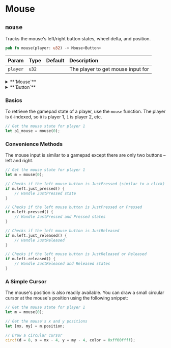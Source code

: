 # Mouse

## `mouse`

Tracks the mouse's left/right button states, wheel delta, and position.

```rust title="turbo::input"
pub fn mouse(player: u32) -> Mouse<Button>
```

| Param    | Type  | Default | Description                       |
| :------- | :---- | :------ | :-------------------------------- |
| `player` | `u32` |         | The player to get mouse input for |

<details>
<summary>**`Mouse`**</summary>

```rust title="turbo::input"
/// Represents the state of the left and right mouse buttons.
#[repr(C, packed)]
#[derive(Clone, Copy, Debug, PartialEq, bytemuck::Pod, bytemuck::Zeroable)]
pub struct Mouse<T: Copy> {
    /// The state of the left mouse button.
    pub left: T,
    /// The state of the right mouse button.
    pub right: T,
    /// The mouse wheel delta.
    pub wheel: [i32; 2],
    /// The position position.
    pub position: [i32; 2],
}
```

</details>

<details>
<summary>**`Button`**</summary>

```rust title="turbo::input"
#[derive(Clone, Copy, Debug, PartialEq, Eq)]
pub enum Button {
    Released = 0,
    JustPressed = 1,
    Pressed = 2,
    JustReleased = 3,
}
```

</details>

### Basics

To retrieve the gamepad state of a player, use the `mouse` function. The player is `0`-indexed, so `0` is player 1, `1` is player 2, etc.

```rust
// Get the mouse state for player 1
let p1_mouse = mouse(0);
```

### Convenience Methods

The mouse input is similar to a gamepad except there are only two buttons – left and right.

```rust
// Get the mouse state for player 1
let m = mouse(0);

// Checks if the left mouse button is JustPressed (similar to a click)
if m.left.just_pressed() {
    // Handle JustPressed state
}

// Checks if the left mouse button is JustPressed or Pressed
if m.left.pressed() {
    // Handle JustPressed and Pressed states
}

// Checks if the left mouse button is JustReleased
if m.left.just_released() {
    // Handle JustReleased
}

// Checks if the left mouse button is JustReleased or Released
if m.left.released() {
    // Handle JustReleased and Released states
}
```

### A Simple Cursor

The mouse's position is also readily available. You can draw a small circular cursor at the mouse's position using the following snippet:

```rust
// Get the mouse state for player 1
let m = mouse(0);

// Get the mouse's x and y positions
let [mx, my] = m.position;

// Draw a circular cursor
circ!(d = 8, x = mx - 4, y = my - 4, color = 0xff00ffff);
```
